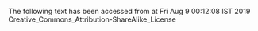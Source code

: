 The following text has been accessed from at Fri Aug 9 00:12:08 IST 2019
Creative_Commons_Attribution-ShareAlike_License
